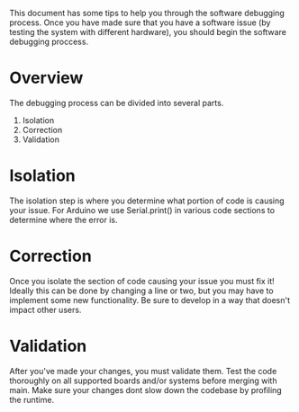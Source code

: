 This document has some tips to help you through the software debugging process. Once you 
have made sure that you have a software issue (by testing the system with different hardware),
you should begin the software debugging proccess.  

# Overview
The debugging process can be divided into several parts. 
1. Isolation
2. Correction
3. Validation

# Isolation
The isolation step is where you determine what portion of code is causing your issue. For Arduino
we use Serial.print() in various code sections to determine where the error is. 

# Correction
Once you isolate the section of code causing your issue you must fix it! Ideally this can be done
by changing a line or two, but you may have to implement some new functionality. Be sure to develop
in a way that doesn't impact other users. 

# Validation
After you've made your changes, you must validate them. Test the code thoroughly on all supported
boards and/or systems before merging with main. Make sure your changes dont slow down the codebase
by profiling the runtime. 